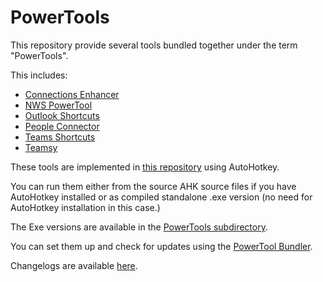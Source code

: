 # PowerTools

This repository provide several tools bundled together under the term "PowerTools".

This includes:
- [Connections Enhancer](Connections-Enhancer)
- [NWS PowerTool](NWS-PowerTool)
- [Outlook Shortcuts](Outlook-Shortcuts)
- [People Connector](People-Connector)
- [Teams Shortcuts](Teams-Shortcuts)
- [Teamsy](Teamsy.md)


These tools are implemented in [this repository](https://github.com/tdalon/ahk) using AutoHotkey.

You can run them either from the source AHK source files if you have AutoHotkey installed or as compiled standalone .exe version (no need for AutoHotkey installation in this case.)

The Exe versions are available in the [PowerTools subdirectory](https://github.com/tdalon/ahk/tree/master/PowerTools).

You can set them up and check for updates using the [PowerTool Bundler](PowerTools-Bundler).

Changelogs are available [here](PowerTools-Changelogs).
